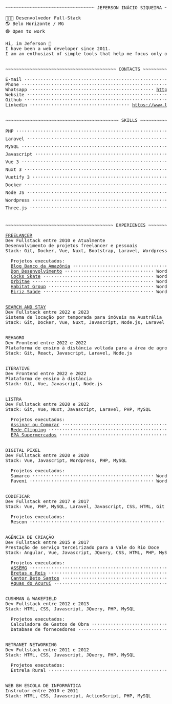 <!--curriculum:start-->
<pre>
~~~~~~~~~~~~~~~~~~~~~~~~~~~~~~~~~ JEFERSON INÁCIO SIQUEIRA ~~~~~~~~~~~~~~~~~~~~~~~~~~~~~~~~~

👨🏻‍💻 Desenvolvedor Full-Stack
🌎 Belo Horizonte / MG
🟢 Open to work

Hi, im Jeferson 👋
I have been a web developer since 2011.
I am an enthusiast of simple tools that help me focus only on the business rules of the system.


~~~~~~~~~~~~~~~~~~~~~~~~~~~~~~~~~~~~~~~~~ CONTACTS ~~~~~~~~~~~~~~~~~~~~~~~~~~~~~~~~~~~~~~~~~

E-mail ·························································· <a href="mailto:jeferson.i.silva@gmail.com">jeferson.i.silva@gmail.com</a>
Phone ·································································· <a href="tel:+5531995271426">+55 (31) 99527-1426</a>
Whatsapp ·············································· <a href="https://wa.me/message/NG7A2SW25XIEI1">https://wa.me/message/NG7A2SW25XIEI1</a>
Website ······························································ <a href="https://labscript.dev">https://labscript.dev</a>
Github ······················································· <a href="https://github.com/jeff-silva">https://github.com/jeff-silva</a>
Linkedin ····································· <a href="https://www.linkedin.com/in/jeferson-siqueira">https://www.linkedin.com/in/jeferson-siqueira</a>


~~~~~~~~~~~~~~~~~~~~~~~~~~~~~~~~~~~~~~~~~~ SKILLS ~~~~~~~~~~~~~~~~~~~~~~~~~~~~~~~~~~~~~~~~~~

PHP ······································································· 5/5 ⭐⭐⭐⭐⭐
Laravel ··································································· 4/5 ⭐⭐⭐⭐ 
MySQL ····································································· 4/5 ⭐⭐⭐⭐ 
Javascript ································································ 4/5 ⭐⭐⭐⭐ 
Vue 3 ····································································· 5/5 ⭐⭐⭐⭐⭐
Nuxt 3 ···································································· 5/5 ⭐⭐⭐⭐⭐
Vuetify 3 ································································· 5/5 ⭐⭐⭐⭐⭐
Docker ···································································· 3/5 ⭐⭐⭐  
Node JS ··································································· 4/5 ⭐⭐⭐⭐ 
Wordpress ································································· 5/5 ⭐⭐⭐⭐⭐
Three.js ·································································· 4/5 ⭐⭐⭐⭐ 


~~~~~~~~~~~~~~~~~~~~~~~~~~~~~~~~~~~~~~~~ EXPERIENCES ~~~~~~~~~~~~~~~~~~~~~~~~~~~~~~~~~~~~~~~~

<a href="https://labscript.dev" target="_blank">FREELANCER</a>
Dev Fullstack entre 2010 e Atualmente
Desenvolvimento de projetos freelancer e pessoais
Stack: Git, Docker, Vue, Nuxt, Bootstrap, Laravel, Wordpress, Elementor, PHP

  Projetos executados:
  <a href="https://basablog.com.br" target="_blank">Blog Banco da Amazônia</a> ························································· Wordpress
  <a href="https://dondesenvolvimento.com.br" target="_blank">Don Desenvolvimento</a> ································· Wordpress, Vue, Elementor, Bootstrap
  <a href="https://cocksskate.com.br" target="_blank">Cocks Skate</a> ········································· Wordpress, Vue, Elementor, Bootstrap
  <a href="https://orbitae.com.br" target="_blank">Orbitae</a> ············································· Wordpress, Vue, Elementor, Bootstrap
  <a href="https://habitatgroup.com.br" target="_blank">Habitat Group</a> ······································· Wordpress, Vue, Elementor, Bootstrap
  <a href="http://eiriz-saude.unbox.pt/" target="_blank">Eiriz Saúde</a> ········································· Wordpress, Vue, Elementor, Bootstrap


<a href="https://www.searchandstay.com" target="_blank">SEARCH AND STAY</a>
Dev Fullstack entre 2022 e 2023
Sistema de locação por temporada para imóveis na Austrália
Stack: Git, Docker, Vue, Nuxt, Javascript, Node.js, Laravel


REHAGRO
Dev Frontend entre 2022 e 2022
Plataforma de ensino à distância voltada para a área de agronegócio
Stack: Git, React, Javascript, Laravel, Node.js


ITERATIVE
Dev Frontend entre 2022 e 2022
Plataforma de ensino à distância
Stack: Git, Vue, Javascript, Node.js


LISTRA
Dev Fullstack entre 2020 e 2022
Stack: Git, Vue, Nuxt, Javascript, Laravel, PHP, MySQL

  Projetos executados:
  <a href="https://assinaroucomprar.com.br/" target="_blank">Assinar ou Comprar</a> ··············································· Nuxt, Rest API, Laravel
  <a href="https://redeclipping.com.br/" target="_blank">Rede Clipping</a> ···································································· Laravel
  <a href="https://epa.com.br" target="_blank">EPA Supermercados</a> ······························································ Wordpress


DIGITAL PIXEL
Dev Fullstack entre 2020 e 2020
Stack: Vue, Javascript, Wordpress, PHP, MySQL

  Projetos executados:
  Samarco ············································· Wordpress, Vue, Bootstrap, Elementor
  Faveni ·············································· Wordpress, Vue, Bootstrap, Elementor


CODIFICAR
Dev Fullstack entre 2017 e 2017
Stack: Vue, PHP, MySQL, Laravel, Javascript, CSS, HTML, Git

  Projetos executados:
  Rescon ·················································· Vue, PHP, Framework desconhecido


AGÊNCIA DE CRIAÇÃO
Dev Fullstack entre 2015 e 2017
Prestação de serviço terceirizado para a Vale do Rio Doce
Stack: Angular, Vue, Javascript, JQuery, CSS, HTML, PHP, MySQL

  Projetos executados:
  <a href="https://web.archive.org/web/20170612004919/http://assemg.org/" target="_blank">ASSEMG</a> ··························································· Vue, Jquery, PHP, MySQL
  <a href="http://www.brettasereis.adv.br" target="_blank">Bretas e Reis</a> ···················································· Vue, Jquery, PHP, MySQL
  <a href="http://betosantos.net" target="_blank">Cantor Beto Santos</a> ··············································· Vue, Jquery, PHP, MySQL
  <a href="http://aguasdoacurui.com.br/" target="_blank">Águas do Acuruí</a> ··················································· CSS, JQuery, Wordpress


CUSHMAN & WAKEFIELD
Dev Fullstack entre 2012 e 2013
Stack: HTML, CSS, Javascript, JQuery, PHP, MySQL

  Projetos executados:
  Calculadora de Gastos de Obra ···································· CSS, JQuery, PHP, MySQL
  Database de fornecedores ········································· CSS, JQuery, PHP, MySQL


NETRANET NETWORKING
Dev Fullstack entre 2011 e 2012
Stack: HTML, CSS, Javascript, JQuery, PHP, MySQL

  Projetos executados:
  Estrela Rural ···················································· CSS, JQuery, PHP, MySQL


WEB BH ESCOLA DE INFORMÁTICA
Instrutor entre 2010 e 2011
Stack: HTML, CSS, Javascript, ActionScript, PHP, MySQL
</pre>
<!--curriculum:final-->


<!-- :house:    Belo Horizonte/MG <br>
:iphone:   <img src="https://img.shields.io/badge/&#x2b;&#x35;&#x35;&#160;&#x28;&#x33;&#x31;&#x29;&#160;&#x39;&#x39;&#x35;&#x32;&#x37;&#x2010;&#x31;&#x34;&#x32;&#x36;-ffffff"><br>
:envelope:  jeferson.i.silva@gmail.com

&#x6a;&#x65;&#x66;&#x65;&#x72;&#x73;&#x6f;&#x6e;&#x2e;&#x69;&#x2e;&#x73;&#x69;&#x6c;&#x76;&#x61;&#x40;&#x67;&#x6d;&#x61;&#x69;&#x6c;&#x2e;&#x63;&#x6f;&#x6d; -->

<!-- #### Hi, im Jeferson 👋
I have been a web developer since 2011.
I am an enthusiast of simple tools that help me focus only on the business rules of the system.

<h3 align="center">Skills</h3>
<p align="center">
    <img height="25px" src="https://img.shields.io/badge/MySQL-004260?style=for-the-badge&logo=mysql&logoColor=white">
    <img height="25px" src="https://img.shields.io/badge/PHP-7377ad?style=for-the-badge&logo=php&logoColor=ffffff">
    <img height="25px" src="https://img.shields.io/badge/Laravel-FF2D20?style=for-the-badge&logo=laravel&logoColor=white">
    <img height="25px" src="https://img.shields.io/badge/CSS-3595cf?style=for-the-badge&logo=css&logoColor=white">
    <img height="25px" src="https://img.shields.io/badge/HTML5-dd4b25"/>
    <img height="25px" src="https://img.shields.io/badge/Javascript-f0d53c"/>
    <br>
    <img height="25px" src="https://img.shields.io/badge/Wordpress-207196?style=for-the-badge&logo=wordpress&logoColor=ffffff">
    <img height="25px" src="https://img.shields.io/badge/Docker-2392e6"/>
    <img height="25px" src="https://img.shields.io/badge/Vue.js-35495E?style=for-the-badge&logo=vue.js&logoColor=4FC08D">
    <img height="25px" src="https://img.shields.io/badge/nuxt.js-00C58E?style=for-the-badge&logo=nuxt.js&logoColor=white">
    <img height="25px" src="https://img.shields.io/badge/Bootstrap-563D7C?style=for-the-badge&logo=bootstrap&logoColor=white">
    <br>
    <img height="25px" src="https://img.shields.io/badge/Unity-100000?style=for-the-badge&logo=unity&logoColor=white">
    <img height="25px" src=" https://img.shields.io/badge/Git-F05032?style=for-the-badge&logo=git&logoColor=white">
    <img height="25px" src="https://img.shields.io/badge/firebase-ffca28?style=for-the-badge&logo=firebase&logoColor=black">
    <img height="25px" src="https://img.shields.io/badge/jQuery-0769AD?style=for-the-badge&logo=jquery&logoColor=white">
    <img height="25px" src="https://img.shields.io/badge/Three.js-eeeeee?style=for-the-badge&logo=three.js&logoColor=000000">
</p>


<h5 align="center">Contact-me</h5>

<p align="center">
    <a href="https://www.linkedin.com/in/jeferson-siqueira/" target="_blank">
        <img src="https://img.shields.io/badge/LinkedIn-0077B5?style=for-the-badge&logo=linkedin&logoColor=white"/>
    </a>
    <a href="https://wa.me/message/NG7A2SW25XIEI1" target="_blank">
        <img src="https://img.shields.io/badge/WhatsApp-25D366?style=for-the-badge&logo=whatsapp&logoColor=white"/>
    </a>
    <a href="mailto:jeferson.i.silva@gmail.com" target="_blank">
        <img src="https://img.shields.io/badge/Gmail-D14836?style=for-the-badge&logo=gmail&logoColor=white"/>
    </a>
    <a href="https://labscript.dev" target="_blank">
        <img src="https://img.shields.io/badge/labscript.dev-100000?style=for-the-badge&logoColor=white"/>
    </a>
</p> -->

<!--START_SECTION:waka-->
<!--END_SECTION:waka-->

<!-- <br><br>
***

<h3 align="center">Stats</h3>

<p align="center">
    <img src="https://wakatime.com/share/@05fd4174-02f8-42e9-9cc9-d57c780c01f7/1921cb4d-198b-43f7-b774-5018b7cf5786.svg" alt="" width="45%">
    <img src="https://wakatime.com/share/@05fd4174-02f8-42e9-9cc9-d57c780c01f7/b5ae9621-2225-4e4e-a2ff-8f8bc941144a.svg" alt="" width="45%">
</p>
<br>

<p align="center">
    <img align="center" src="https://github-readme-stats.vercel.app/api/top-langs?username=jeff-silva&show_icons=true&locale=en&layout=compact&count_private=true" alt="jeff-silva" width="45%" /> &nbsp;
    <img align="center" src="https://github-readme-stats.vercel.app/api?username=jeff-silva&show_icons=true&locale=en&count_private=true" alt="jeff-silva" width="45%" />
    <br><br>
    <img src="https://github-profile-trophy.vercel.app/?username=jeff-silva&margin-w=15&margin-h=15&row=2&column=6" alt="jeff-silva" width="100%" />
    <br><br>
    <img src="https://github-readme-stats.vercel.app/api/wakatime?username=jeffsilva" alt="" height="200px">
</p>

![Snake animation](https://github.com/jeff-silva/jeff-silva/blob/output/github-contribution-grid-snake.svg) -->
